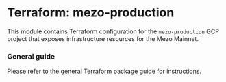 # Terraform: mezo-production

This module contains Terraform configuration for the `mezo-production` 
GCP project that exposes infrastructure resources for the Mezo Mainnet.

### General guide

Please refer to the [general Terraform package guide](../README.md) for instructions.
